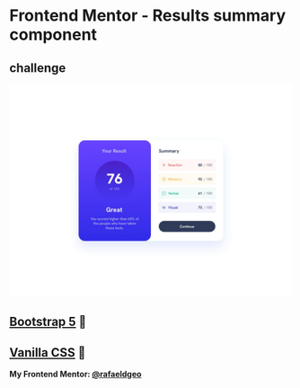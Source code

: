 # Frontend Mentor - Results summary component
## challenge

![Design preview for the Results summary component coding challenge](./design/desktop-preview.jpg)

## [Bootstrap 5](https://rafaeldgeo.github.io/my-practices-in-the-frontend-mentor/newbie/using-frame-works-css/results-summary-component-main/) 🚀
## [Vanilla CSS](https://rafaeldgeo.github.io/my-practices-in-the-frontend-mentor/newbie/results-summary-component-main/) 🚀
**My Frontend Mentor: [@rafaeldgeo](https://www.frontendmentor.io/profile/rafaeldgeo)**
